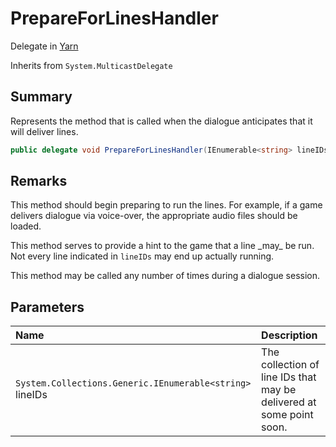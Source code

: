 # PrepareForLinesHandler

Delegate in [Yarn](api/csharp/yarn.md)

Inherits from `System.MulticastDelegate`

## Summary


Represents the method that is called when the dialogue anticipates that
it will deliver lines.


```csharp
public delegate void PrepareForLinesHandler(IEnumerable<string> lineIDs);
```

## Remarks

<p>
This method should begin preparing to run the lines. For example, if a
game delivers dialogue via voice-over, the appropriate audio files
should be loaded.
</p> <p>
This method serves to provide a hint to the game that a line _may_ be
run. Not every line indicated in <code>lineIDs</code> may end up
actually running.
</p> <p>
This method may be called any number of times during a dialogue session.
</p>

## Parameters

|Name|Description|
|:---|:---|
|`System.Collections.Generic.IEnumerable<string>` lineIDs|The collection of line IDs that may be delivered at some point soon.|


